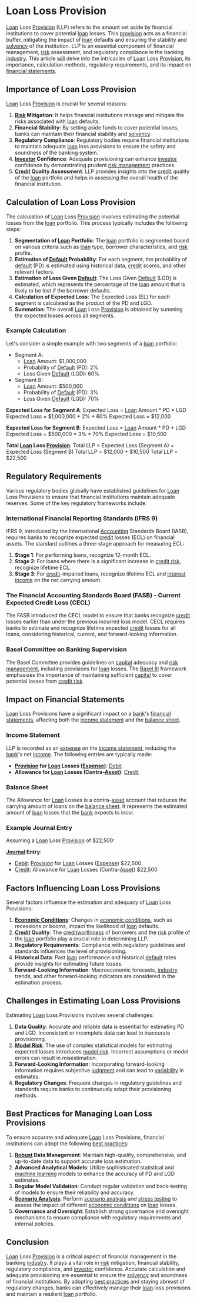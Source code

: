 # Loan Loss Provision

[Loan](../l/loan.md) Loss [Provision](../p/provision.md) (LLP) refers to the amount set aside by financial institutions to cover potential [loan](../l/loan.md) losses. This [provision](../p/provision.md) acts as a financial buffer, mitigating the impact of [loan](../l/loan.md) defaults and ensuring the stability and [solvency](../s/solvency.md) of the institution. LLP is an essential component of financial management, [risk](../r/risk.md) assessment, and regulatory compliance in the banking [industry](../i/industry.md). This article [will](../w/will.md) delve into the intricacies of [Loan](../l/loan.md) Loss [Provision](../p/provision.md), its importance, calculation methods, regulatory requirements, and its impact on [financial statements](../f/financial_statements.md).

## Importance of Loan Loss Provision

[Loan](../l/loan.md) Loss [Provision](../p/provision.md) is crucial for several reasons:

1. **[Risk](../r/risk.md) Mitigation**: It helps financial institutions manage and mitigate the risks associated with [loan](../l/loan.md) defaults.
2. **Financial Stability**: By setting aside funds to cover potential losses, banks can maintain their financial stability and [solvency](../s/solvency.md).
3. **Regulatory Compliance**: Regulatory bodies require financial institutions to maintain adequate [loan](../l/loan.md) loss provisions to ensure the safety and soundness of the banking system.
4. **[Investor](../i/investor.md) Confidence**: Adequate provisioning can enhance [investor](../i/investor.md) confidence by demonstrating prudent [risk management](../r/risk_management.md) practices.
5. **[Credit](../c/credit.md) Quality Assessment**: LLP provides insights into the [credit](../c/credit.md) quality of the [loan](../l/loan.md) portfolio and helps in assessing the overall health of the financial institution.

## Calculation of Loan Loss Provision

The calculation of [Loan](../l/loan.md) Loss [Provision](../p/provision.md) involves estimating the potential losses from the [loan](../l/loan.md) portfolio. This process typically includes the following steps:

1. **Segmentation of [Loan](../l/loan.md) Portfolio**: The [loan](../l/loan.md) portfolio is segmented based on various criteria such as [loan](../l/loan.md) type, borrower characteristics, and [risk](../r/risk.md) profile.
2. **Estimation of [Default](../d/default.md) Probability**: For each segment, the probability of [default](../d/default.md) (PD) is estimated using historical data, [credit](../c/credit.md) scores, and other relevant factors.
3. **Estimation of Loss Given [Default](../d/default.md)**: The Loss Given [Default](../d/default.md) (LGD) is estimated, which represents the percentage of the [loan](../l/loan.md) amount that is likely to be lost if the borrower defaults.
4. **Calculation of Expected Loss**: The Expected Loss (EL) for each segment is calculated as the product of the PD and LGD.
5. **Summation**: The overall [Loan](../l/loan.md) Loss [Provision](../p/provision.md) is obtained by summing the expected losses across all segments.

### Example Calculation

Let's consider a simple example with two segments of a [loan](../l/loan.md) portfolio:

- Segment A: 
  - [Loan](../l/loan.md) Amount: $1,000,000
  - Probability of [Default](../d/default.md) (PD): 2%
  - Loss Given [Default](../d/default.md) (LGD): 60%
- Segment B:
  - [Loan](../l/loan.md) Amount: $500,000
  - Probability of [Default](../d/default.md) (PD): 3%
  - Loss Given [Default](../d/default.md) (LGD): 70%

**Expected Loss for Segment A**:
Expected Loss = [Loan](../l/loan.md) Amount * PD * LGD
Expected Loss = $1,000,000 * 2% * 60%
Expected Loss = $12,000

**Expected Loss for Segment B**:
Expected Loss = [Loan](../l/loan.md) Amount * PD * LGD
Expected Loss = $500,000 * 3% * 70%
Expected Loss = $10,500

**Total [Loan](../l/loan.md) Loss [Provision](../p/provision.md)**:
Total LLP = Expected Loss (Segment A) + Expected Loss (Segment B)
Total LLP = $12,000 + $10,500
Total LLP = $22,500

## Regulatory Requirements

Various regulatory bodies globally have established guidelines for [Loan](../l/loan.md) Loss Provisions to ensure that financial institutions maintain adequate reserves. Some of the key regulatory frameworks include:

### International Financial Reporting Standards (IFRS 9)

IFRS 9, introduced by the International [Accounting](../a/accounting.md) Standards Board (IASB), requires banks to recognize expected [credit](../c/credit.md) losses (ECL) on financial assets. The standard outlines a three-stage approach for measuring ECL:

1. **Stage 1**: For performing loans, recognize 12-month ECL.
2. **Stage 2**: For loans where there is a significant increase in [credit risk](../c/credit_risk.md), recognize lifetime ECL.
3. **Stage 3**: For [credit](../c/credit.md)-impaired loans, recognize lifetime ECL and [interest](../i/interest.md) [income](../i/income.md) on the net carrying amount.

### The Financial Accounting Standards Board (FASB) - Current Expected Credit Loss (CECL)

The FASB introduced the CECL model to ensure that banks recognize [credit](../c/credit.md) losses earlier than under the previous incurred loss model. CECL requires banks to estimate and recognize lifetime expected [credit](../c/credit.md) losses for all loans, considering historical, current, and forward-looking information.

### Basel Committee on Banking Supervision

The Basel Committee provides guidelines on [capital](../c/capital.md) adequacy and [risk management](../r/risk_management.md), including provisions for [loan](../l/loan.md) losses. The [Basel III](../b/basel_iii.md) framework emphasizes the importance of maintaining sufficient [capital](../c/capital.md) to cover potential losses from [credit risk](../c/credit_risk.md).

## Impact on Financial Statements

[Loan](../l/loan.md) Loss Provisions have a significant impact on a [bank](../b/bank.md)'s [financial statements](../f/financial_statements.md), affecting both the [income statement](../i/income_statement.md) and the [balance sheet](../b/balance_sheet.md).

### Income Statement

LLP is recorded as an [expense](../e/expense.md) on the [income statement](../i/income_statement.md), reducing the [bank](../b/bank.md)'s net [income](../i/income.md). The following entries are typically made:

- **[Provision](../p/provision.md) for [Loan](../l/loan.md) Losses ([Expense](../e/expense.md))**: [Debit](../d/debit.md)
- **Allowance for [Loan](../l/loan.md) Losses (Contra-[Asset](../a/asset.md))**: [Credit](../c/credit.md)

### Balance Sheet

The Allowance for [Loan](../l/loan.md) Losses is a contra-[asset](../a/asset.md) account that reduces the carrying amount of loans on the [balance sheet](../b/balance_sheet.md). It represents the estimated amount of [loan](../l/loan.md) losses that the [bank](../b/bank.md) expects to incur.

### Example Journal Entry

Assuming a [Loan](../l/loan.md) Loss [Provision](../p/provision.md) of $22,500:

**[Journal](../j/journal.md) Entry**:
- [Debit](../d/debit.md): [Provision](../p/provision.md) for [Loan](../l/loan.md) Losses ([Expense](../e/expense.md)) $22,500
- [Credit](../c/credit.md): Allowance for [Loan](../l/loan.md) Losses (Contra-[Asset](../a/asset.md)) $22,500

## Factors Influencing Loan Loss Provisions

Several factors influence the estimation and adequacy of [Loan](../l/loan.md) Loss Provisions:

1. **[Economic Conditions](../e/economic_conditions.md)**: Changes in [economic conditions](../e/economic_conditions.md), such as recessions or booms, impact the likelihood of [loan](../l/loan.md) defaults.
2. **[Credit](../c/credit.md) Quality**: The [creditworthiness](../c/creditworthiness.md) of borrowers and the [risk](../r/risk.md) profile of the [loan](../l/loan.md) portfolio play a crucial role in determining LLP.
3. **Regulatory Requirements**: Compliance with regulatory guidelines and standards influences the level of provisioning.
4. **Historical Data**: Past [loan](../l/loan.md) performance and historical [default](../d/default.md) rates provide insights for estimating future losses.
5. **Forward-Looking Information**: Macroeconomic forecasts, [industry](../i/industry.md) trends, and other forward-looking indicators are considered in the estimation process.

## Challenges in Estimating Loan Loss Provisions

Estimating [Loan](../l/loan.md) Loss Provisions involves several challenges:

1. **Data Quality**: Accurate and reliable data is essential for estimating PD and LGD. Inconsistent or incomplete data can lead to inaccurate provisioning.
2. **[Model Risk](../m/model_risk.md)**: The use of complex statistical models for estimating expected losses introduces [model risk](../m/model_risk.md). Incorrect assumptions or model errors can result in misestimation.
3. **Forward-Looking Information**: Incorporating forward-looking information requires subjective [judgment](../j/judgment.md) and can lead to [variability](../v/variability.md) in estimates.
4. **Regulatory Changes**: Frequent changes in regulatory guidelines and standards require banks to continuously adapt their provisioning methods.

## Best Practices for Managing Loan Loss Provisions

To ensure accurate and adequate [Loan](../l/loan.md) Loss Provisions, financial institutions can adopt the following [best practices](../b/best_practices.md):

1. **[Robust](../r/robust.md) Data Management**: Maintain high-quality, comprehensive, and up-to-date data to support accurate loss estimation.
2. **Advanced Analytical Models**: Utilize sophisticated statistical and [machine learning](../m/machine_learning.md) models to enhance the accuracy of PD and LGD estimates.
3. **Regular Model Validation**: Conduct regular validation and back-testing of models to ensure their reliability and accuracy.
4. **[Scenario Analysis](../s/scenario_analysis.md)**: Perform [scenario analysis](../s/scenario_analysis.md) and [stress testing](../s/stress_testing.md) to assess the impact of different [economic conditions](../e/economic_conditions.md) on [loan](../l/loan.md) losses.
5. **Governance and Oversight**: Establish strong governance and oversight mechanisms to ensure compliance with regulatory requirements and internal policies.

## Conclusion

[Loan](../l/loan.md) Loss [Provision](../p/provision.md) is a critical aspect of financial management in the banking [industry](../i/industry.md). It plays a vital role in [risk](../r/risk.md) mitigation, financial stability, regulatory compliance, and [investor](../i/investor.md) confidence. Accurate calculation and adequate provisioning are essential to ensure the [solvency](../s/solvency.md) and soundness of financial institutions. By adopting [best practices](../b/best_practices.md) and staying abreast of regulatory changes, banks can effectively manage their [loan](../l/loan.md) loss provisions and maintain a resilient [loan](../l/loan.md) portfolio.